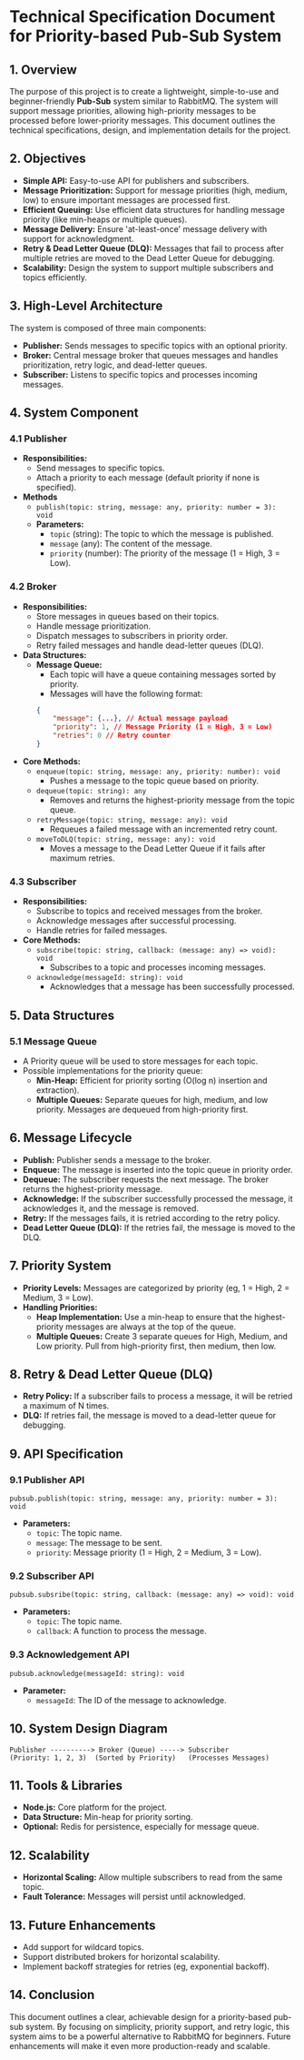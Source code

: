 # Technical Specification Document for Priority-based Pub-Sub System

## 1. Overview

The purpose of this project is to create a lightweight, simple-to-use and beginner-friendly **Pub-Sub** system similar to RabbitMQ. The system will support message priorities, allowing high-priority messages to be processed before lower-priority messages. This document outlines the technical specifications, design, and implementation details for the project.

## 2. Objectives

-   **Simple API:** Easy-to-use API for publishers and subscribers.
-   **Message Prioritization:** Support for message priorities (high, medium, low) to ensure important messages are processed first.
-   **Efficient Queuing:** Use efficient data structures for handling message priority (like min-heaps or multiple queues).
-   **Message Delivery:** Ensure 'at-least-once' message delivery with support for acknowledgment.
-   **Retry & Dead Letter Queue (DLQ):** Messages that fail to process after multiple retries are moved to the Dead Letter Queue for debugging.
-   **Scalability:** Design the system to support multiple subscribers and topics efficiently.

## 3. High-Level Architecture

The system is composed of three main components:

-   **Publisher:** Sends messages to specific topics with an optional priority.
-   **Broker:** Central message broker that queues messages and handles prioritization, retry logic, and dead-letter queues.
-   **Subscriber:** Listens to specific topics and processes incoming messages.

## 4. System Component

### 4.1 Publisher

-   **Responsibilities:**
    -   Send messages to specific topics.
    -   Attach a priority to each message (default priority if none is specified).
-   **Methods**
    -   `publish(topic: string, message: any, priority: number = 3): void`
    -   **Parameters:**
        -   `topic` (string): The topic to which the message is published.
        -   `message` (any): The content of the message.
        -   `priority` (number): The priority of the message (1 = High, 3 = Low).

### 4.2 Broker

-   **Responsibilities:**
    -   Store messages in queues based on their topics.
    -   Handle message prioritization.
    -   Dispatch messages to subscribers in priority order.
    -   Retry failed messages and handle dead-letter queues (DLQ).
-   **Data Structures:**
    -   **Message Queue:**
        -   Each topic will have a queue containing messages sorted by priority.
        -   Messages will have the following format:
        ```json
        {
            "message": {...}, // Actual message payload
            "priority": 1, // Message Priority (1 = High, 3 = Low)
            "retries": 0 // Retry counter
        }
        ```
-   **Core Methods:**
    -   `enqueue(topic: string, message: any, priority: number): void`
        -   Pushes a message to the topic queue based on priority.
    -   `dequeue(topic: string): any`
        -   Removes and returns the highest-priority message from the topic queue.
    -   `retryMessage(topic: string, message: any): void`
        -   Requeues a failed message with an incremented retry count.
    -   `moveToDLQ(topic: string, message: any): void`
        -   Moves a message to the Dead Letter Queue if it fails after maximum retries.

### 4.3 Subscriber

-   **Responsibilities:**
    -   Subscribe to topics and received messages from the broker.
    -   Acknowledge messages after successful processing.
    -   Handle retries for failed messages.
-   **Core Methods:**
    -   `subscribe(topic: string, callback: (message: any) => void): void`
        -   Subscribes to a topic and processes incoming messages.
    -   `acknowledge(messageId: string): void`
        -   Acknowledges that a message has been successfully processed.

## 5. Data Structures

### 5.1 Message Queue

-   A Priority queue will be used to store messages for each topic.
-   Possible implementations for the priority queue:
    -   **Min-Heap:** Efficient for priority sorting (O(log n) insertion and extraction).
    -   **Multiple Queues:** Separate queues for high, medium, and low priority. Messages are dequeued from high-priority first.

## 6. Message Lifecycle

-   **Publish:** Publisher sends a message to the broker.
-   **Enqueue:** The message is inserted into the topic queue in priority order.
-   **Dequeue:** The subscriber requests the next message. The broker returns the highest-priority message.
-   **Acknowledge:** If the subscriber successfully processed the message, it acknowledges it, and the message is removed.
-   **Retry:** If the messages fails, it is retried according to the retry policy.
-   **Dead Letter Queue (DLQ):** If the retries fail, the message is moved to the DLQ.

## 7. Priority System

-   **Priority Levels:** Messages are categorized by priority (eg, 1 = High, 2 = Medium, 3 = Low).
-   **Handling Priorities:**
    -   **Heap Implementation:** Use a min-heap to ensure that the highest-priority messages are always at the top of the queue.
    -   **Multiple Queues:** Create 3 separate queues for High, Medium, and Low priority. Pull from high-priority first, then medium, then low.

## 8. Retry & Dead Letter Queue (DLQ)

-   **Retry Policy:** If a subscriber fails to process a message, it will be retried a maximum of N times.
-   **DLQ:** If retries fail, the message is moved to a dead-letter queue for debugging.

## 9. API Specification

### 9.1 Publisher API

`pubsub.publish(topic: string, message: any, priority: number = 3): void`

-   **Parameters:**
    -   `topic`: The topic name.
    -   `message`: The message to be sent.
    -   `priority`: Message priority (1 = High, 2 = Medium, 3 = Low).

### 9.2 Subscriber API

`pubsub.subsribe(topic: string, callback: (message: any) => void): void`

-   **Parameters:**
    -   `topic`: The topic name.
    -   `callback`: A function to process the message.

### 9.3 Acknowledgement API

`pubsub.acknowledge(messageId: string): void`

-   **Parameter:**
    -   `messageId`: The ID of the message to acknowledge.

## 10. System Design Diagram

```text
Publisher ----------> Broker (Queue) -----> Subscriber
(Priority: 1, 2, 3)  (Sorted by Priority)   (Processes Messages)
```

## 11. Tools & Libraries

-   **Node.js:** Core platform for the project.
-   **Data Structure:** Min-heap for priority sorting.
-   **Optional:** Redis for persistence, especially for message queue.

## 12. Scalability

-   **Horizontal Scaling:** Allow multiple subscribers to read from the same topic.
-   **Fault Tolerance:** Messages will persist until acknowledged.

## 13. Future Enhancements

-   Add support for wildcard topics.
-   Support distributed brokers for horizontal scalability.
-   Implement backoff strategies for retries (eg, exponential backoff).

## 14. Conclusion

This document outlines a clear, achievable design for a priority-based pub-sub system. By focusing on simplicity, priority support, and retry logic, this system aims to be a powerful alternative to RabbitMQ for beginners. Future enhancements will make it even more production-ready and scalable.
